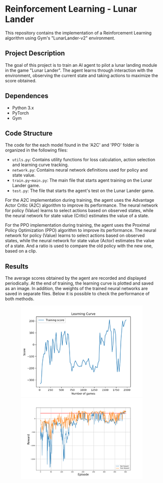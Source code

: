# Reinforcement Learning - Lunar Lander

This repository contains the implementation of a Reinforcement Learning algorithm using Gym's "LunarLander-v2" environment.

## Project Description

The goal of this project is to train an AI agent to pilot a lunar landing module in the game "Lunar Lander". The agent learns through interaction with the environment, observing the current state and taking actions to maximize the score obtained.

## Dependences

- Python 3.x
- PyTorch
- Gym

## Code Structure

The code for the each model found in the 'A2C' and 'PPO' folder is organized in the following files:

- `utils.py`: Contains utility functions for loss calculation, action selection and learning curve tracking.
- `network.py`: Contains neural network definitions used for policy and state value.
- `train.py`-`main.py`: The main file that starts agent training on the Lunar Lander game.
- `test.py`: The file that starts the agent's test on the Lunar Lander game.

For the A2C implementation during training, the agent uses the Advantage Actor Critic (A2C) algorithm to improve its performance. The neural network for policy (Value) learns to select actions based on observed states, while the neural network for state value (Critic) estimates the value of a state.

For the PPO implementation during training, the agent uses the Proximal Policy Optimization (PPO) algorithm to improve its performance. The neural network for policy (Value) learns to select actions based on observed states, while the neural network for state value (Actor) estimates the value of a state. And a ratio is used to compare the old policy with the new one, based on a clip.

## Results

The average scores obtained by the agent are recorded and displayed periodically. At the end of training, the learning curve is plotted and saved as an image. In addition, the weights of the trained neural networks are saved in separate files. Below it is possible to check the performance of both methods.

<p align="center">
  <img src="./learning_curve_A2C.png" alt="Image 1" width="400" />
  <img src="./learning_curve_PPO.png" alt="Image 2" width="400" />
</p>
